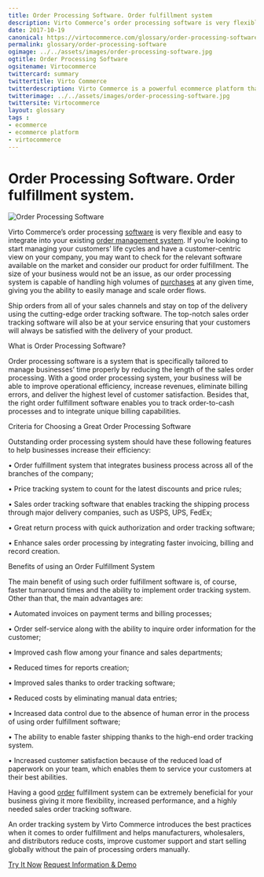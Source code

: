 ```yaml
--- 
title: Order Processing Software. Order fulfillment system
description: Virto Commerce’s order processing software is very flexible and easy to integrate into your existing order management system. Learn more about benefits and opportunities of using this software in this article. 
date: 2017-10-19 
canonical: https://virtocommerce.com/glossary/order-processing-software
permalink: glossary/order-processing-software
ogimage: ../../assets/images/order-processing-software.jpg
ogtitle: Order Processing Software
ogsitename: Virtocommerce
twittercard: summary
twittertitle: Virto Commerce
twitterdescription: Virto Commerce is a powerful ecommerce platform that includes everything you need to create an online store and sell online. Try it free with Free Community License
twitterimage: ../../assets/images/order-processing-software.jpg
twittersite: Virtocommerce
layout: glossary
tags : 
- ecommerce
- ecommerce platform
- virtocommerce 
---
```

<div class="business-cnt">
    <div class="head __cart">
        <h1 class="title">Order Processing Software. Order fulfillment system.</h1>
    </div>
    <img alt="Order Processing Software" src="assets/images/order-processing-software.jpg" />
    <p class="text">
    Virto Commerce’s order processing <a href="{{ '/glossary/purchase-order-management-software' | absolute_url }}"> software</a> is very flexible and easy to integrate into your existing <a href="{{ '/glossary/order-management-software' | absolute_url }}">order management system</a>. If you’re looking to start managing your customers’ life cycles and have a customer-centric view on your company, you may want to check for the relevant software available on the market and consider our product for order fulfillment. The size of your business would not be an issue, as our order processing system is capable of handling high volumes of <a href="{{ '/glossary/purchase-order-management-software' | absolute_url }}">purchases</a> at any given time, giving you the ability to easily manage and scale order flows. 
    </p>  
    <p class="text">
    Ship orders from all of your sales channels and stay on top of the delivery using the cutting-edge order tracking software. The top-notch sales order tracking software will also be at your service ensuring that your customers will always be satisfied with the delivery of your product. 
    </p>
    <div class="section-title">What is Order Processing Software?</div>
    <p class="text">
    Order processing software is a system that is specifically tailored to manage businesses’ time properly by reducing the length of the sales order processing. With a good order processing system, your business will be able to improve operational efficiency, increase revenues, eliminate billing errors, and deliver the highest level of customer satisfaction. Besides that, the right order fulfillment software enables you to track order-to-cash processes and to integrate unique billing capabilities. 
    </p>
    <div class="section-title">Criteria for Choosing a Great Order Processing Software</div>
    <p class="text">
    Outstanding order processing system should have these following features to help businesses increase their efficiency:
    </p>
    <p class="text">•	Order fulfillment system that integrates business process across all of the branches of the company;</p>
    <p class="text">•	Price tracking system to count for the latest discounts and price rules;</p>
    <p class="text">•	Sales order tracking software that enables tracking the shipping process through major delivery companies, such as USPS, UPS, FedEx;</p>
    <p class="text">•	Great return process with quick authorization and order tracking software;</p>
    <p class="text">•	Enhance sales order processing by integrating faster invoicing, billing and record creation. </p>
    <div class="section-title"> Benefits of using an Order Fulfillment System</div>
    <p class="text">
    The main benefit of using such order fulfillment software is, of course, faster turnaround times and the ability to implement order tracking system. Other than that, the main advantages are:
    </p>
    <p class="text">•	Automated invoices on payment terms and billing processes;</p>
    <p class="text">•	Order self-service along with the ability to inquire order information for the customer; </p>
    <p class="text">•	Improved cash flow among your finance and sales departments;</p>
    <p class="text">•	Reduced times for reports creation;</p>
    <p class="text">•	Improved sales thanks to order tracking software;</p>
    <p class="text">•	Reduced costs by eliminating manual data entries; </p>
    <p class="text">•	Increased data control due to the absence of human error in the process of using order fulfillment software;</p>
    <p class="text">•	The ability to enable faster shipping thanks to the high-end order tracking system. </p>
    <p class="text">•	Increased customer satisfaction because of the reduced load of paperwork on your team, which enables them to service your customers at their best abilities. </p>
    <p class="text">
    Having a good <a href="{{ '/glossary/what-is-inventory-management' | absolute_url }}">order</a> fulfillment system can be extremely beneficial for your business giving it more flexibility, increased performance, and a highly needed sales order tracking software. 
    </p>
    <p class="text">An order tracking system by Virto Commerce introduces the best practices when it comes to order fulfillment and helps manufacturers, wholesalers, and distributors reduce costs, improve customer support and start selling globally without the pain of processing orders manually.  
    </p>
<div class="buttons">
        <a class="button fill" href="/try-now">Try It Now</a>
        <a class="button fill" href="/contact-us">Request Information & Demo</a>
    </div>
</div>